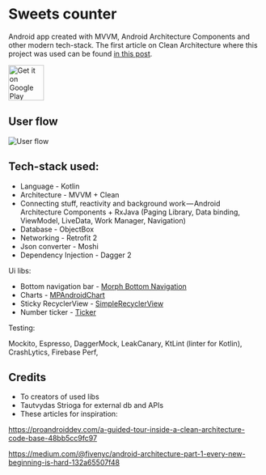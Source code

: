 # Sweets counter
Android app created with MVVM, Android Architecture Components and other modern tech-stack. The first article on Clean Architecture where this project was used can be found [in this post][article].

<a href='https://play.google.com/store/apps/details?id=com.deividasstr.sweetscounter&pcampaignid=MKT-Other-global-all-co-prtnr-py-PartBadge-Mar2515-1'><img alt='Get it on Google Play' src='https://play.google.com/intl/en_us/badges/images/generic/en_badge_web_generic.png' height="70"/></a>

## User flow
![User flow](art/userflow.gif)

 ## Tech-stack used:
 * Language - Kotlin
 * Architecture - MVVM + Clean
 * Connecting stuff, reactivity and background work — Android Architecture Components + RxJava (Paging Library, Data binding, ViewModel, LiveData, Work Manager, Navigation)
 * Database - ObjectBox
 * Networking - Retrofit 2
 * Json converter - Moshi
 * Dependency Injection - Dagger 2
 
 Ui libs:
 * Bottom navigation bar - [Morph Bottom Navigation][bottom]
 * Charts - [MPAndroidChart][charts]
 * Sticky RecyclerView - [SimpleRecyclerView][recycler]
 * Number ticker - [Ticker][ticker]
 
 Testing:
 
 Mockito, Espresso, DaggerMock, LeakCanary, KtLint (linter for Kotlin), CrashLytics, Firebase Perf,

 [article]: https://proandroiddev.com/a-quest-for-comfy-android-app-architecture-pt-1-the-project-7fe7418303ff
 [bottom]: https://github.com/tommybuonomo/morph-bottom-navigation
 [charts]: https://github.com/PhilJay/MPAndroidChart
 [recycler]: https://github.com/jaychang0917/SimpleRecyclerView
 [ticker]: https://github.com/robinhood/ticker
 
 ## Credits
 * To creators of used libs
 * Tautvydas Strioga for external db and APIs
 * These articles for inspiration: 
 
 https://proandroiddev.com/a-guided-tour-inside-a-clean-architecture-code-base-48bb5cc9fc97
 
 https://medium.com/@fivenyc/android-architecture-part-1-every-new-beginning-is-hard-132a65507f48
